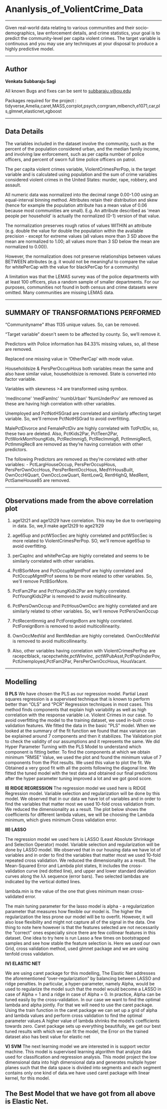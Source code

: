 # Ananlysis_of_VolientCrime_Data
---
Given real-world data relating to various communities and their socio-demographics, law enforcement details, and crime statistics, your goal is to predict the community-level per capita violent crimes. The target variable is continuous and you may use any techniques at your disposal to produce a highly predictive model.

-------------
Author 
---

**Venkata Subbaraju Sagi**

All known Bugs and fixes can be sent to subbaraju.v@ou.edu

Packages required for the project : tidyverse,Amelia,caret,MASS,corrplot,psych,corrgram,mlbench,e1071,car,pls,glmnet,elasticnet,xgboost

-----
Data Details
----
The variables included in the dataset involve the community, such as the percent of the population considered urban, and the median family income, and involving law enforcement, such as per capita number of police officers, and percent of sworn full time police officers on patrol.

The per capita violent crimes variable, ViolentCrimesPerPop, is the target variable and is calculated using population and the sum of crime variables considered violent crimes in the United States: murder, rape, robbery, and assault.

All numeric data was normalized into the decimal range 0.00-1.00 using an equal-interval binning method. Attributes retain their distribution and skew (hence for example the population attribute has a mean value of 0.06 because most communities are small). E.g. An attribute described as 'mean people per household' is actually the normalized (0-1) version of that value.

The normalization preserves rough ratios of values WITHIN an attribute (e.g. double the value for double the population within the available precision - except for extreme values (all values more than 3 SD above the mean are normalized to 1.00; all values more than 3 SD below the mean are normalized to 0.00)).

However, the normalization does not preserve relationships between values BETWEEN attributes (e.g. it would not be meaningful to compare the value for whitePerCap with the value for blackPerCap for a community)

A limitation was that the LEMAS survey was of the police departments with at least 100 officers, plus a random sample of smaller departments. For our purposes, communities not found in both census and crime datasets were omitted. Many communities are missing LEMAS data.

-------

SUMMARY OF TRANSFORMATIONS PERFORMED
---
“Communityname” #has 1135 unique values. So, can be removed.

“Target variable” doesn't seem to be affected by county. So, we’ll remove it.

Predictors with Police information has 84.33% missing values, so, all these are removed.

Replaced one missing value in ‘OtherPerCap’ with mode value.


Householdsize & PersPerOccupHous both variables mean the same and also have similar value, householdsize is removed. State is converted into factor variable.

Variables with skewness >4 are transformed using symbox.

‘medIncome’ ‘medFamInc’  ‘numbUrban’ ‘NumUnderPov’ are removed as these are having high correlation with other variables.

Unemployed and PctNotHSGrad are correlated and similarly affecting target variable. So, we'll remove PctNotHSGrad to avoid overfitting.

MalePctDivorce and FemalePctDiv are highly correlated with TotPctDiv, so, these two are deleted. Also, PctKids2Par, PctTeen2Par, PctWorkMomYoungKids, PctRecImmig5, PctRecImmig8, PctImmigRec5, PctImmigRec8 are removed as they’re having correlation with other predictors.


The following Predictors are removed as they’re correlated with other variables: - PctLargHouseOccup, PersPerOccupHous, PersPerOwnOccHous, PersPerRentOccHous, MedYrHousBuilt, OwnOccHiQuart, OwnOccLowQuart, RentLowQ, RentHighQ, MedRent, PctSameHouse85 are removed.

---
Observations made from the above correlation plot
----------------
1. age12t21 and age12t29 have correlation. This may be due to overlapping in data. So, we,ll make age12t29 to age21t29

2. age65up and pctWSocSec are highly correlated and pctWSocSec is more related to ViolentCrimesPerPop. SO, we'll remove age65up to avoid overfitting.

3. perCapInc and whitePerCap are highly correlated and seems to be similarly correlated with other variables. 

4. PctBSorMore and PctOccupMgmtProf are highly correlated and PctOccupMgmtProf seems to be more related to other variables. So, we'll remove PctBSorMore. 

5. PctFam2Par and PctYoungKids2Par are highly correlated. PctYoungKids2Par is removed to avoid multicollinearity.

6. PctPersOwnOccup and PctHousOwnOcc are highly correlated and are similarly related to other variables. So, we'll remove PctPersOwnOccup

7. PctRecentImmig and PctForeignBorn are highly correlated. PctForeignBorn is removed to avoid multicollinearity.

8. OwnOccMedVal and RentMedian are highly correlated. OwnOccMedVal is removed to avoid multicollinearity.

9. Also, other variables having correlation with ViolentCrimesPerPop are racepctblack, racepctwhite,pctWInvInc, pctWPubAsst,PctPopUnderPov, PctUnemployed,PctFam2Par, PersPerOwnOccHous, HousVacant.

---
Modelling
--

**I)	PLS**
We have chosen the PLS as our regression model. Partial Least squares regression is a supervised technique that is known to perform better than “OLS” and “PCR” Regression techniques in most cases.
This method finds components that explain high variability as well as high correlation with the response variable i.e. Violent Crimes in our case. To avoid overfitting the model to the training dataset, we used in-built cross-validation features.
We fitted the data in the basic "PLS" model. When we looked at the summary of the fit function we found that max variance can be explained around 7 components and then it stabilizes.
The Validation plot to check the validity of our assumptions and it represents the same. 
We did Hyper Parameter Turning with the PLS Model to understand which component is fitting better. To find the components at which we obtain minimum "RMSE" Value, we used the plot and found the minimum value of 7 components from the Plot results.
We used this value to plot the fit. We Obtained a very good fit with all the points following the diagonal line. We fitted the tuned model with the test data and obtained our final predictions after the hyper parameter tuning improved a lot and we got good score.

**II)	RIDGE REGRESSION**
The regression model we used here is RIDGE Regression model. Variable selection and regularization will be done by this model.
We observed that in our data we have lot of variables and in order to find the variables that matter most we used 10-fold cross validation from. We reduced the dimensionality as a result. The plot below shows the coefficients for different lambda values, we will be choosing the Lambda minimum, which gives minimum Cross validation error.


**III)	LASSO**

The regression model we used here is LASSO (Least Absolute Shrinkage and Selection Operator) model. Variable selection and regularization will be done by LASSO model.
We observed that in our housing data we have lot of variables and in order to find the variables that matter most we used 10-fold repeated cross validation. We reduced the dimensionality as a result.
The Mean-Squared Error and Lambda plot states, It includes the cross-validation curve (red dotted line), and upper and lower standard deviation curves along the λλ sequence (error bars). Two selected lambdas are indicated by the vertical dotted lines.

lambda.min is the value of the one that gives minimum mean cross-validated error.

The main tuning parameter for the lasso model is alpha - a regularization parameter that measures how flexible our model is. The higher the regularization the less prone our model will be to overfit. However, it will also lose flexibility and might not capture all of the signal in the data.
One thing to note here however is that the features selected are not necessarily the "correct" ones especially since there are few collinear features in this dataset. One idea to try here is run Lasso a few times on bootstrapped samples and see how stable the feature selection is.
 Here we used our own Grid, cross validation method, used glmnet package and we are using tenfold cross validation.

**IV)	ELASTIC NET**

We are using caret package for this modelling, The Elastic Net addresses the aforementioned “over-regularization” by balancing between LASSO and ridge penalties. In particular, a hyper-parameter, namely Alpha, would be used to regularize the model such that the model would become a LASSO in case of Alpha = 1 and a ridge in case of Alpha = 0. In practice, Alpha can be tuned easily by the cross-validation. 
In our case we want to find the optimal lambda and alpha jointly. For that we will need to use the caret package.  Using the train function in the caret package we can set up a grid of alpha and lambda values and perform cross validation to find the optimal parameter values.A higher value of lambda shrinks the model’s coefficients towards zero.
Caret package sets up everything beautifully, we get our best tuned results with which we can fit the model, the Error on the trained dataset also has best value for elastic net

**V)	SVM**
The next learning model we are interested in is support vector machine. This model is supervised learning algorithm that analyze data used for classification and regression analysis.
This model project the low dimensional data into high dimensional data and generates multiple hyper planes such that the data space is divided into segments and each segment contains only one kind of data.we have used caret package with linear kernel, for this model.

The Best Model that we have got from all above is Elastic Net.
------
